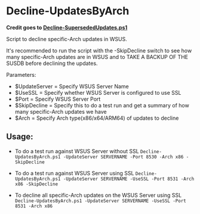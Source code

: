 # Decline-UpdatesByArch
**Credit goes to [Decline-SupersededUpdates.ps1](https://msdnshared.blob.core.windows.net/media/TNBlogsFS/prod.evol.blogs.technet.com/telligent.evolution.components.attachments/01/6906/00/00/03/64/80/93/Decline-SupersededUpdates.txt)**

Script to decline specific-Arch updates in WSUS.

It's recommended to run the script with the -SkipDecline switch to see how many specific-Arch updates are in WSUS and to TAKE A BACKUP OF THE SUSDB before declining the updates.

Parameters:
- $UpdateServer             = Specify WSUS Server Name
- $UseSSL                   = Specify whether WSUS Server is configured to use SSL
- $Port                     = Specify WSUS Server Port
- $SkipDecline              = Specify this to do a test run and get a summary of how many specific-Arch updates we have
- $Arch                     = Specify Arch type(x86/x64/ARM64) of updates to decline

## Usage:

- To do a test run against WSUS Server without SSL
 `Decline-UpdatesByArch.ps1 -UpdateServer SERVERNAME -Port 8530 -Arch x86 -SkipDecline`

- To do a test run against WSUS Server using SSL
 `Decline-UpdatesByArch.ps1 -UpdateServer SERVERNAME -UseSSL -Port 8531 -Arch x86 -SkipDecline`

- To decline all specific-Arch updates on the WSUS Server using SSL
 `Decline-UpdatesByArch.ps1 -UpdateServer SERVERNAME -UseSSL -Port 8531 -Arch x86`
